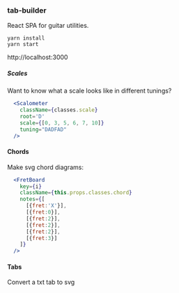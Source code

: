 ### tab-builder

React SPA for guitar utilities.

```
yarn install
yarn start
```
http://localhost:3000


##### Scales

Want to know what a scale looks like in different tunings?
```jsx
  <Scalometer
    className={classes.scale}
    root='D'
    scale={[0, 3, 5, 6, 7, 10]}
    tuning="DADFAD"
  />
```

#### Chords

Make svg chord diagrams:
```jsx
  <FretBoard
    key={i}
    className={this.props.classes.chord}
    notes={[
      [{fret:'X'}],
      [{fret:0}],
      [{fret:2}],
      [{fret:2}],
      [{fret:2}],
      [{fret:3}]
    ]}
  />
```

#### Tabs

Convert a txt tab to svg
